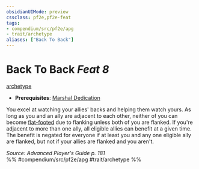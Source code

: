 ```yaml
---
obsidianUIMode: preview
cssclass: pf2e,pf2e-feat
tags:
- compendium/src/pf2e/apg
- trait/archetype
aliases: ["Back To Back"]
---
```

# Back To Back  *Feat 8*  
[archetype](archetype.md "Archetype Feat Trait")  

- **Prerequisites**: [Marshal Dedication](marshal-dedication-apg.md)

You excel at watching your allies' backs and helping them watch yours. As long as you and an ally are adjacent to each other, neither of you can become [flat-footed](conditions.md#Flat-footed) due to flanking unless both of you are flanked. If you're adjacent to more than one ally, all eligible allies can benefit at a given time. The benefit is negated for everyone if at least you and any one eligible ally are flanked, but not if your allies are flanked and you aren't.

*Source: Advanced Player's Guide p. 181*  
%% #compendium/src/pf2e/apg #trait/archetype %%